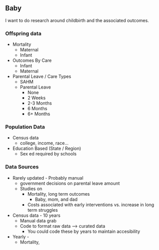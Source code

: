 ## Baby

I want to do research around childbirth and the associated outcomes.

### Offspring data
- Mortality
  - Maternal
  - Infant
- Outcomes By Care
  - Infant
  - Maternal
- Parental Leave / Care Types
  - SAHM
  - Parental Leave
    - None
    - 2 Weeks
    - 2-3 Months
    - 6 Months
    - 6+ Months

### Population Data
- Census data
  - college, income, race...
- Education Based (State / Region)
  - Sex ed required by schools


### Data Sources
- Rarely updated - Probably manual
  - government decisions on parental leave amount
  - Studies on 
    - Mortality, long term outcomes 
      - Baby, mom, and dad
    - Costs associated with early interventions vs. increase in long term struggles 
- Census data - 10 years
  - Manual data grab
  - Code to format raw data --> curated data 
    - You could code these by years to maintain accesibility
- Yearly - 
  - Mortality, 